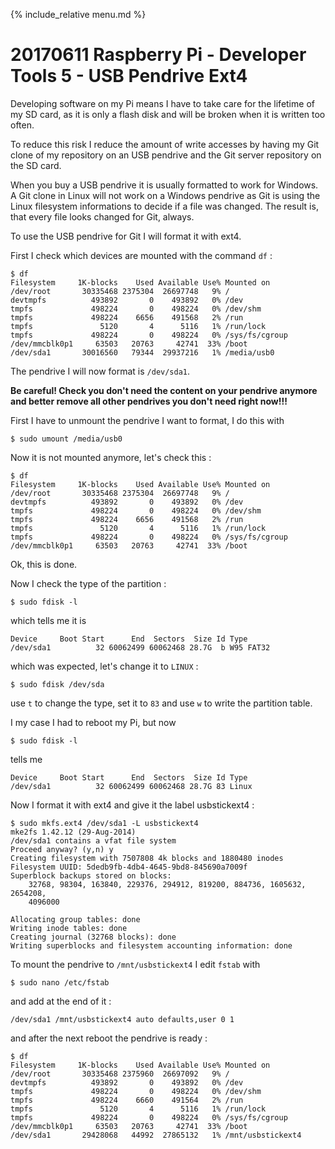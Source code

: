{% include_relative menu.md %}

# 20170611 Raspberry Pi - Developer Tools 5 - USB Pendrive Ext4

Developing software on my Pi means I have to take care for the lifetime of my SD card, as it is only a flash disk and will be broken when it is written too often.

To reduce this risk I reduce the amount of write accesses by having my Git clone of my repository on an USB pendrive and the Git server repository on the SD card.

When you buy a USB pendrive it is usually formatted to work for Windows. A Git clone in Linux will not work on a Windows pendrive as Git is using the Linux filesystem informations to decide if a file was changed. The result is, that every file looks changed for Git, always.

To use the USB pendrive for Git I will format it with ext4.

First I check which devices are mounted with the command <code>df</code> :

    $ df
    Filesystem     1K-blocks    Used Available Use% Mounted on
    /dev/root       30335468 2375304  26697748   9% /
    devtmpfs          493892       0    493892   0% /dev
    tmpfs             498224       0    498224   0% /dev/shm
    tmpfs             498224    6656    491568   2% /run
    tmpfs               5120       4      5116   1% /run/lock
    tmpfs             498224       0    498224   0% /sys/fs/cgroup
    /dev/mmcblk0p1     63503   20763     42741  33% /boot
    /dev/sda1       30016560   79344  29937216   1% /media/usb0

The pendrive I will now format is <code>/dev/sda1</code>.

<b>Be careful! Check you don't need the content on your pendrive anymore and better remove all other pendrives you don't need right now!!!</b>

First I have to unmount the pendrive I want to format, I do this with

    $ sudo umount /media/usb0

Now it is not mounted anymore, let's check this :

    $ df
    Filesystem     1K-blocks    Used Available Use% Mounted on
    /dev/root       30335468 2375304  26697748   9% /
    devtmpfs          493892       0    493892   0% /dev
    tmpfs             498224       0    498224   0% /dev/shm
    tmpfs             498224    6656    491568   2% /run
    tmpfs               5120       4      5116   1% /run/lock
    tmpfs             498224       0    498224   0% /sys/fs/cgroup
    /dev/mmcblk0p1     63503   20763     42741  33% /boot

Ok, this is done.

Now I check the type of the partition :

    $ sudo fdisk -l

which tells me it is

    Device     Boot Start      End  Sectors  Size Id Type
    /dev/sda1          32 60062499 60062468 28.7G  b W95 FAT32

which was expected, let's change it to <code>LINUX</code> :

    $ sudo fdisk /dev/sda

use <code>t</code> to change the type, set it to <code>83</code> and
use <code>w</code> to write the partition table.

I my case I had to reboot my Pi, but now

    $ sudo fdisk -l

tells me

    Device     Boot Start      End  Sectors  Size Id Type
    /dev/sda1          32 60062499 60062468 28.7G 83 Linux

Now I format it with ext4 and give it the label usbstickext4 :

    $ sudo mkfs.ext4 /dev/sda1 -L usbstickext4
    mke2fs 1.42.12 (29-Aug-2014)
    /dev/sda1 contains a vfat file system
    Proceed anyway? (y,n) y
    Creating filesystem with 7507808 4k blocks and 1880480 inodes
    Filesystem UUID: 5dedb9fb-4db4-4645-9bd8-845690a7009f
    Superblock backups stored on blocks:
    	32768, 98304, 163840, 229376, 294912, 819200, 884736, 1605632, 2654208,
    	4096000

    Allocating group tables: done
    Writing inode tables: done
    Creating journal (32768 blocks): done
    Writing superblocks and filesystem accounting information: done

To mount the pendrive to <code>/mnt/usbstickext4</code> I edit <code>fstab</code> with

    $ sudo nano /etc/fstab

and add at the end of it :

    /dev/sda1 /mnt/usbstickext4 auto defaults,user 0 1

and after the next reboot the pendrive is ready :

    $ df
    Filesystem     1K-blocks    Used Available Use% Mounted on
    /dev/root       30335468 2375960  26697092   9% /
    devtmpfs          493892       0    493892   0% /dev
    tmpfs             498224       0    498224   0% /dev/shm
    tmpfs             498224    6660    491564   2% /run
    tmpfs               5120       4      5116   1% /run/lock
    tmpfs             498224       0    498224   0% /sys/fs/cgroup
    /dev/mmcblk0p1     63503   20763     42741  33% /boot
    /dev/sda1       29428068   44992  27865132   1% /mnt/usbstickext4
